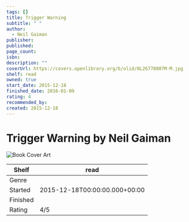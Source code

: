 ```yaml
---
tags: []
title: Trigger Warning
subtitle: " "
author:
  - Neil Gaiman
publisher: 
published: 
page_count: 
isbn: 
description: ""
coverUrl: https://covers.openlibrary.org/b/olid/OL26778007M-M.jpg
shelf: read
owned: true
start_date: 2015-12-18
finished_date: 2016-01-09
rating: 4
recommended_by: 
created: 2015-12-18
---
```


# Trigger Warning by Neil Gaiman

![Book Cover Art](https://covers.openlibrary.org/b/olid/OL26778007M-M.jpg)

| Shelf | read |
| --- | --- |
| Genre |  |
| Started | 2015-12-18T00:00:00.000+00:00 |
| Finished |  |
| Rating | 4/5 |


